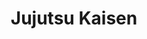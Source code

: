 ---
layout: lecteur.njk
tags : jjk

title : Jujutsu Kaisen
episode : 8
saison : 1
iframe : https://dood.to/e/6yc672vnjalk

cc :  VostFr
---